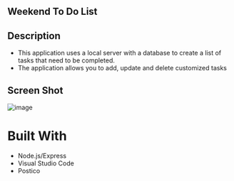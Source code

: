 ## Weekend To Do List


## Description


- This application uses a local server with a database to create a list of tasks that need to be completed.
- The application allows you to add, update and delete customized tasks

 ## Screen Shot

 ![image](https://user-images.githubusercontent.com/74434237/111924876-85c43580-8a74-11eb-87e6-d23e0dee0752.png)





 # Built With

 - Node.js/Express
 - Visual Studio Code
 - Postico